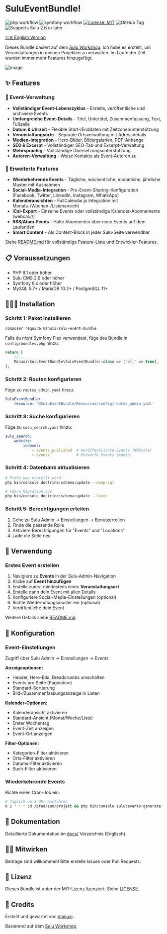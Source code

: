 # SuluEventBundle!
![php workflow](https://github.com/manuxi/SuluEventBundle/actions/workflows/php.yml/badge.svg)
![symfony workflow](https://github.com/manuxi/SuluEventBundle/actions/workflows/symfony.yml/badge.svg)
[![License: MIT](https://img.shields.io/badge/License-MIT-yellow.svg)](https://github.com/manuxi/SuluEventBundle/LICENSE)
![GitHub Tag](https://img.shields.io/github/v/tag/manuxi/SuluEventBundle)
![Supports Sulu 2.6 or later](https://img.shields.io/badge/%20Sulu->=2.6-0088cc?color=00b2df)

[🇬🇧 English Version](README.md)

Dieses Bundle basiert auf dem [Sulu Workshop](https://github.com/sulu/sulu-workshop).
Ich habe es erstellt, um Veranstaltungen in meinen Projekten zu verwalten. Im Laufe der Zeit wurden immer mehr Features hinzugefügt.

![image](https://github.com/user-attachments/assets/72b11ff1-dd25-458c-952c-c27ff22c7abf)

## ✨ Features

### 📅 Event-Verwaltung
- **Vollständiger Event-Lebenszyklus** - Erstelle, veröffentliche und archiviere Events
- **Umfangreiche Event-Details** - Titel, Untertitel, Zusammenfassung, Text, Fußzeile
- **Datum & Uhrzeit** - Flexible Start-/Enddaten mit Zeitzonenunterstützung
- **Veranstaltungsorte** - Separate Ortsverwaltung mit Adressdetails
- **Medien-Integration** - Hero-Bilder, Bildergalerien, PDF-Anhänge
- **SEO & Excerpt** - Vollständiger SEO-Tab und Excerpt-Verwaltung
- **Mehrsprachig** - Vollständige Übersetzungsunterstützung
- **Autoren-Verwaltung** - Weise Kontakte als Event-Autoren zu

### 🔄 Erweiterte Features
- **Wiederkehrende Events** - Tägliche, wöchentliche, monatliche, jährliche Muster mit Ausnahmen
- **Social-Media-Integration** - Pro-Event-Sharing-Konfiguration (Facebook, Twitter, LinkedIn, Instagram, WhatsApp)
- **Kalenderansichten** - FullCalendar.js Integration mit Monats-/Wochen-/Listenansicht
- **iCal-Export** - Einzelne Events oder vollständige Kalender-Abonnements (webcal://)
- **RSS/Atom-Feeds** - Halte Abonnenten über neue Events auf dem Laufenden
- **Smart Content** - Als Content-Block in jeder Sulu-Seite verwendbar

Siehe [README.md](README.md) für vollständige Feature-Liste und Entwickler-Features.

## 📋 Voraussetzungen

- PHP 8.1 oder höher
- Sulu CMS 2.6 oder höher
- Symfony 6.x oder höher
- MySQL 5.7+ / MariaDB 10.2+ / PostgreSQL 11+

## 👩🏻‍🏭 Installation

### Schritt 1: Paket installieren

```bash
composer require manuxi/sulu-event-bundle
```

Falls du *nicht* Symfony Flex verwendest, füge das Bundle in `config/bundles.php` hinzu:

```php
return [
    //...
    Manuxi\SuluEventBundle\SuluEventBundle::class => ['all' => true],
];
```

### Schritt 2: Routen konfigurieren

Füge zu `routes_admin.yaml` hinzu:

```yaml
SuluEventBundle:
    resource: '@SuluEventBundle/Resources/config/routes_admin.yaml'
```

### Schritt 3: Suche konfigurieren

Füge zu `sulu_search.yaml` hinzu:

```yaml
sulu_search:
    website:
        indexes:
            - events_published  # Veröffentlichte Events (Website)
            - events            # Entwürfe Events (Admin)
```

### Schritt 4: Datenbank aktualisieren

```bash
# Prüfe was erstellt wird
php bin/console doctrine:schema:update --dump-sql

# Führe Migration aus
php bin/console doctrine:schema:update --force
```

### Schritt 5: Berechtigungen erteilen

1. Gehe zu Sulu Admin → Einstellungen → Benutzerrollen
2. Finde die passende Rolle
3. Aktiviere Berechtigungen für "Events" und "Locations"
4. Lade die Seite neu

## 🎣 Verwendung

### Erstes Event erstellen

1. Navigiere zu **Events** in der Sulu-Admin-Navigation
2. Klicke auf **Event hinzufügen**
3. Erstelle zuerst mindestens einen **Veranstaltungsort**
4. Erstelle dann dein Event mit allen Details
5. Konfiguriere Social-Media-Einstellungen (optional)
6. Richte Wiederholungsmuster ein (optional)
7. Veröffentliche dein Event

Weitere Details siehe [README.md](README.md).

## 🧶 Konfiguration

### Event-Einstellungen

Zugriff über Sulu Admin → Einstellungen → Events

**Anzeigeoptionen:**
- Header, Hero-Bild, Breadcrumbs umschalten
- Events pro Seite (Pagination)
- Standard-Sortierung
- Bild-/Zusammenfassungsanzeige in Listen

**Kalender-Optionen:**
- Kalenderansicht aktivieren
- Standard-Ansicht (Monat/Woche/Liste)
- Erster Wochentag
- Event-Zeit anzeigen
- Event-Ort anzeigen

**Filter-Optionen:**
- Kategorien-Filter aktivieren
- Orts-Filter aktivieren
- Datums-Filter aktivieren
- Such-Filter aktivieren

### Wiederkehrende Events

Richte einen Cron-Job ein:

```bash
# Täglich um 2 Uhr ausführen
0 2 * * * cd /pfad/zum/projekt && php bin/console sulu:events:generate-recurring --lookahead=90
```

## 📖 Dokumentation

Detaillierte Dokumentation im [docs/](docs/) Verzeichnis (Englisch).

## 👩‍🍳 Mitwirken

Beiträge sind willkommen! Bitte erstelle Issues oder Pull Requests.

## 📝 Lizenz

Dieses Bundle ist unter der MIT-Lizenz lizenziert. Siehe [LICENSE](LICENSE).

## 🎉 Credits

Erstellt und gewartet von [manuxi](https://github.com/manuxi).

Basierend auf dem [Sulu Workshop](https://github.com/sulu/sulu-workshop).
